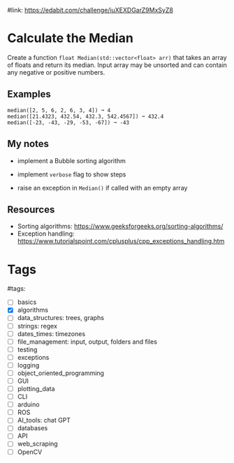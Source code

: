 #link: https://edabit.com/challenge/iuXEXDGarZ9MxSyZ8



# Calculate the Median

Create a function `float Median(std::vector<float> arr)` that takes an array of floats and return its median. Input array may be unsorted and can contain any negative or positive numbers.

## Examples

```
median([2, 5, 6, 2, 6, 3, 4]) ➞ 4
median([21.4323, 432.54, 432.3, 542.4567]) ➞ 432.4
median([-23, -43, -29, -53, -67]) ➞ -43
```

## My notes

* implement a Bubble sorting algorithm
* implement `verbose` flag to show steps

* raise an exception in `Median()` if called with an empty array

## Resources

* Sorting algorithms: https://www.geeksforgeeks.org/sorting-algorithms/
* Exception handling: https://www.tutorialspoint.com/cplusplus/cpp_exceptions_handling.htm

# Tags

#tags: 
- [ ] basics
- [x] algorithms
- [ ] data_structures: trees, graphs
- [ ] strings: regex
- [ ] dates_times: timezones
- [ ] file_management: input, output, folders and files
- [ ] testing
- [ ] exceptions
- [ ] logging
- [ ] object_oriented_programming
- [ ] GUI
- [ ] plotting_data
- [ ] CLI
- [ ] arduino
- [ ] ROS
- [ ] AI_tools: chat GPT
- [ ] databases
- [ ] API
- [ ] web_scraping
- [ ] OpenCV